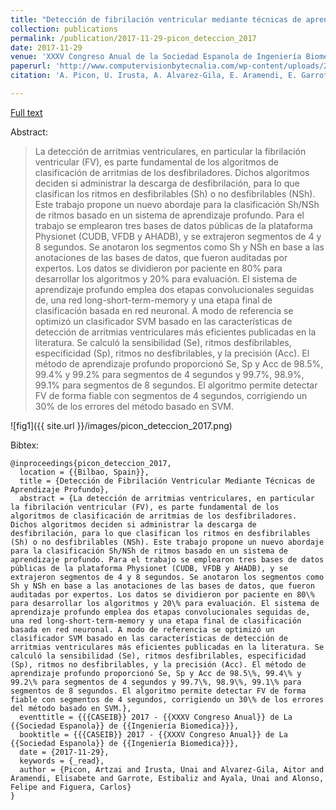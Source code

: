 ```yaml
---
title: "Detección de fibrilación ventricular mediante técnicas de aprendizaje profundo"
collection: publications
permalink: /publication/2017-11-29-picon_deteccion_2017
date: 2017-11-29
venue: 'XXXV Congreso Anual de la Sociedad Espanola de Ingeniería Biomedica. Bilbao, 29 Nov – 1 Dic, 2017'
paperurl: 'http://www.computervisionbytecnalia.com/wp-content/uploads/2018/01/caseib_2017_picon.pdf'
citation: 'A. Picon, U. Irusta, A. Alvarez-Gila, E. Aramendi, E. Garrote, U. Ayala, F. Alonso, and C. Figuera, “Detección de fibrilación ventricular mediante técnicas de aprendizaje profundo,” in CASEIB 2017 - XXXV Congreso Anual de la Sociedad Espanola de Ingeniería Biomedica, Bilbao, Spain, 2017.'

---
```


<a href='http://www.computervisionbytecnalia.com/wp-content/uploads/2018/01/caseib_2017_picon.pdf'>Full text</a>

Abstract: 

>La detección de arritmias ventriculares, en particular la fibrilación ventricular (FV), es parte fundamental de los algoritmos de clasificación de arritmias de los desfibriladores. Dichos algoritmos deciden si administrar la descarga de desfibrilación, para lo que clasifican los ritmos en desfibrilables (Sh) o no desfibrilables (NSh). Este trabajo propone un nuevo abordaje para la clasificación Sh/NSh de ritmos basado en un sistema de aprendizaje profundo. Para el trabajo se emplearon tres bases de datos públicas de la plataforma Physionet (CUDB, VFDB y AHADB), y se extrajeron segmentos de 4 y 8 segundos. Se anotaron los segmentos como Sh y NSh en base a las anotaciones de las bases de datos, que fueron auditadas por expertos. Los datos se dividieron por paciente en 80% para desarrollar los algoritmos y 20% para evaluación. El sistema de aprendizaje profundo emplea dos etapas convolucionales seguidas de, una red long-short-term-memory y una etapa final de clasificación basada en red neuronal. A modo de referencia se optimizó un clasificador SVM basado en las características de detección de arritmias ventriculares más eficientes publicadas en la literatura. Se calculó la sensibilidad (Se), ritmos desfibrilables, especificidad (Sp), ritmos no desfibrilables, y la precisión (Acc). El método de aprendizaje profundo proporcionó Se, Sp y Acc de 98.5%, 99.4% y 99.2% para segmentos de 4 segundos y 99.7%, 98.9%, 99.1% para segmentos de 8 segundos. El algoritmo permite detectar FV de forma fiable con segmentos de 4 segundos, corrigiendo un 30% de los errores del método basado en SVM.

![fig1]({{ site.url }}/images/picon_deteccion_2017.png)

Bibtex:

```
@inproceedings{picon_deteccion_2017,
  location = {{Bilbao, Spain}},
  title = {Detección de Fibrilación Ventricular Mediante Técnicas de Aprendizaje Profundo},
  abstract = {La detección de arritmias ventriculares, en particular la fibrilación ventricular (FV), es parte fundamental de los algoritmos de clasificación de arritmias de los desfibriladores. Dichos algoritmos deciden si administrar la descarga de desfibrilación, para lo que clasifican los ritmos en desfibrilables (Sh) o no desfibrilables (NSh). Este trabajo propone un nuevo abordaje para la clasificación Sh/NSh de ritmos basado en un sistema de aprendizaje profundo. Para el trabajo se emplearon tres bases de datos públicas de la plataforma Physionet (CUDB, VFDB y AHADB), y se extrajeron segmentos de 4 y 8 segundos. Se anotaron los segmentos como Sh y NSh en base a las anotaciones de las bases de datos, que fueron auditadas por expertos. Los datos se dividieron por paciente en 80\% para desarrollar los algoritmos y 20\% para evaluación. El sistema de aprendizaje profundo emplea dos etapas convolucionales seguidas de, una red long-short-term-memory y una etapa final de clasificación basada en red neuronal. A modo de referencia se optimizó un clasificador SVM basado en las características de detección de arritmias ventriculares más eficientes publicadas en la literatura. Se calculó la sensibilidad (Se), ritmos desfibrilables, especificidad (Sp), ritmos no desfibrilables, y la precisión (Acc). El método de aprendizaje profundo proporcionó Se, Sp y Acc de 98.5\%, 99.4\% y 99.2\% para segmentos de 4 segundos y 99.7\%, 98.9\%, 99.1\% para segmentos de 8 segundos. El algoritmo permite detectar FV de forma fiable con segmentos de 4 segundos, corrigiendo un 30\% de los errores del método basado en SVM.},
  eventtitle = {{{CASEIB}} 2017 - {{XXXV Congreso Anual}} de La {{Sociedad Espanola}} de {{Ingeniería Biomedica}}},
  booktitle = {{{CASEIB}} 2017 - {{XXXV Congreso Anual}} de La {{Sociedad Espanola}} de {{Ingeniería Biomedica}}},
  date = {2017-11-29},
  keywords = {_read},
  author = {Picon, Artzai and Irusta, Unai and Alvarez-Gila, Aitor and Aramendi, Elisabete and Garrote, Estibaliz and Ayala, Unai and Alonso, Felipe and Figuera, Carlos}
}
```
